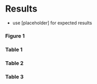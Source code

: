 # Results
- use [placeholder] for expected results

### Figure 1

### Table 1

### Table 2

### Table 3